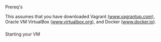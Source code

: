 ###
 
Prereq's 

This assumes that you have downloaded Vagrant (www.vagrantup.com), Oracle VM VirtualBox 
(www.virtualbox.org), and Docker (www.docker.io). 

###

Starting your VM
 
